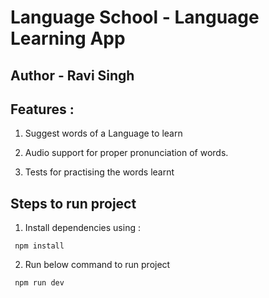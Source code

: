 # Language School - Language Learning App

## Author - Ravi Singh

## Features :

1. Suggest words of a Language to learn

2. Audio support for proper pronunciation of words.

3. Tests for practising the words learnt


## Steps to run project

1. Install dependencies using :

```
 npm install
```

2. Run below command to run project

```
 npm run dev
```

